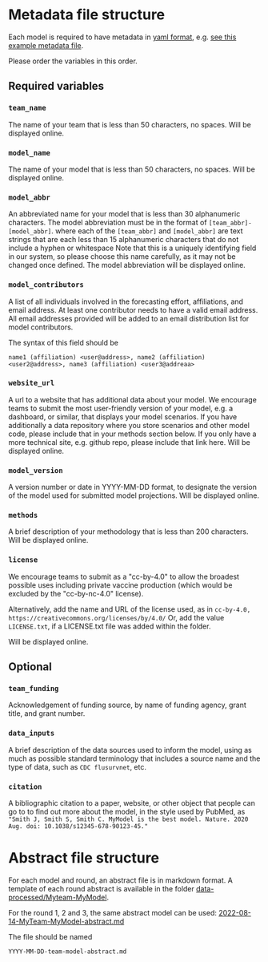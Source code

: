 # Metadata file structure

Each model is required to have metadata in 
[yaml format](https://docs.ansible.com/ansible/latest/reference_appendices/YAMLSyntax.html), 
e.g. [see this example metadata file](https://github.com/midas-network/flu-scenario-modeling-hub/blob/master/data-processed/MyTeam-MyModel/metadata-MyTeam-MyModel.txt).

Please order the variables in this order.

## Required variables

### `team_name`

The name of your team that is less than 50 characters, no spaces. Will be displayed online.

### `model_name`

The name of your model that is less than 50 characters, no spaces. Will be displayed online.

### `model_abbr`

An abbreviated name for your model that is less than 30 alphanumeric characters. The model abbreviation must be in the format of `[team_abbr]-[model_abbr]`. where each of the `[team_abbr]` and `[model_abbr]` are text strings that are each less than 15 alphanumeric characters that do not include a hyphen or whitespace  Note that this is a uniquely identifying field in our system, so please choose this name carefully, as it may not be changed once defined. The model abbreviation will be displayed online.

### `model_contributors`

A list of all individuals involved in the forecasting effort,
affiliations, and email address. At least one contributor needs to have a valid email address. All email addresses provided will be added to an email distribution list for model contributors.

The syntax of this field should be

    name1 (affiliation) <user@address>, name2 (affiliation) <user2@address>, name3 (affiliation) <user3@addreaa>

### `website_url`

A url to a website that has additional data about your model.
We encourage teams to submit the most user-friendly version of your model, e.g. a dashboard, or similar, that displays your model scenarios.
If you have additionally a data repository where you store scenarios and other model code, please include that in your methods section below.
If you only have a more technical site, e.g. github repo, please include that link here.
Will be displayed online.

### `model_version`

A version number or date in YYYY-MM-DD format, to designate the version of the model used for submitted model projections. Will be displayed online.

### `methods`

A brief description of your methodology that is less than 200 characters. Will be displayed online.

### `license`

We encourage teams to submit as a "cc-by-4.0" to allow the broadest possible uses including private vaccine production
(which would be excluded by the "cc-by-nc-4.0" license).

Alternatively, add the name and URL of the license used, as in `cc-by-4.0, https://creativecommons.org/licenses/by/4.0/`
Or, add the value `LICENSE.txt`, if a LICENSE.txt file was added within the folder.

Will be displayed online.

## Optional

### `team_funding`

Acknowledgement of funding source, by name of funding agency, grant title, and grant number.

### `data_inputs`

A brief description of the data sources used to inform the model, using as much as possible standard terminology that includes a source name and the type of data, such as `CDC flusurvnet`, etc.

### `citation`

A bibliographic citation to a paper, website, or other object that people can go to to find out more about the model, in the style used by PubMed, as `"Smith J, Smith S, Smith C. MyModel is the best model. Nature. 2020 Aug. doi: 10.1038/s12345-678-90123-45."`


# Abstract file structure

For each model and round, an abstract file is in markdown format. A template of each round abstract is available in the folder [data-processed/Myteam-MyModel](https://github.com/midas-network/flu-scenario-modeling-hub/tree/main/data-processed/MyTeam-MyModel). 

For the round 1, 2 and 3, the same abstract model can be used: [2022-08-14-MyTeam-MyModel-abstract.md](https://github.com/midas-network/flu-scenario-modeling-hub/tree/main/data-processed/MyTeam-MyModel/2022-08-14-MyTeam-MyModel-abstract.md)

The file should be named 
```
YYYY-MM-DD-team-model-abstract.md
```
